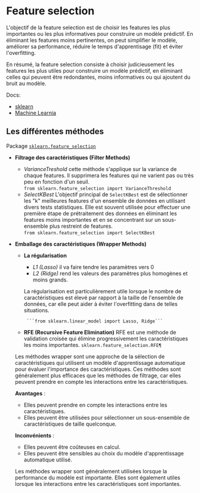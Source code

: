 
# Feature selection

L'objectif de la feature selection est de choisir les features les plus importantes ou les plus informatives pour construire un modèle prédictif. En éliminant les features moins pertinentes, on peut simplifier le modèle, améliorer sa performance, réduire le temps d'apprentisage (fit) et éviter l'overfitting.


En résumé, la feature selection consiste à choisir judicieusement les features les plus utiles pour construire un modèle prédictif, en éliminant celles qui peuvent être redondantes, moins informatives ou qui ajoutent du bruit au modèle.

Docs:
- [sklearn](https://scikit-learn.org/stable/modules/feature_selection.html)
- [Machine Learnia](https://www.youtube.com/watch?v=T4nZDuakYlU)

## Les différentes méthodes
Package [```sklearn.feature_selection```](https://scikit-learn.org/stable/modules/classes.html#module-sklearn.feature_selection)
-  **Filtrage des caractéristiques (Filter Methods)**
	- *VarianceTreshold* cette méthode s'applique sur la variance de chaque features. Il supprimera les features qui ne varient pas ou très peu en fonction d'un seuil.  
  ```from sklearn.feature_selection import VarianceThreshold```
	- *SelectKBest* L'objectif principal de `SelectKBest` est de sélectionner les "k" meilleures features d'un ensemble de données en utilisant divers tests statistiques. Elle est souvent utilisée pour effectuer une première étape de prétraitement des données en éliminant les features moins importantes et en se concentrant sur un sous-ensemble plus restreint de features.  
  ```from sklearn.feature_selection import SelectKBest```

-  **Emballage des caractéristiques (Wrapper Methods)**
	-  **La régularisation**

		-  *L1 (Lasso)* il va faire tendre les paramètres vers 0
		-  *L2 (Ridge)* rend les valeurs des paramètres plus homogènes et moins grands.

		La régularisation est particulièrement utile lorsque le nombre de caractéristiques est élevé par rapport à la taille de l'ensemble de données, car elle peut aider à éviter l'overfitting dans de telles situations.

			```from sklearn.linear_model import Lasso, Ridge```

	- **RFE (Recursive Feature Elimination)**
	RFE est une méthode de validation croisée qui élimine progressivement les caractéristiques les moins importantes.
	```sklearn.feature_selection.RFE¶```


	Les méthodes wrapper sont une approche de la sélection de caractéristiques qui utilisent un modèle d'apprentissage automatique pour évaluer l'importance des caractéristiques. Ces méthodes sont généralement plus efficaces que les méthodes de filtrage, car elles peuvent prendre en compte les interactions entre les caractéristiques.

	**Avantages** :

	- Elles peuvent prendre en compte les interactions entre les caractéristiques.
	- Elles peuvent être utilisées pour sélectionner un sous-ensemble de caractéristiques de taille quelconque.

	**Inconvénients** :

	- Elles peuvent être coûteuses en calcul.
	- Elles peuvent être sensibles au choix du modèle d'apprentissage automatique utilisé.

	Les méthodes wrapper sont généralement utilisées lorsque la performance du modèle est importante. Elles sont également utiles lorsque les interactions entre les caractéristiques sont importantes.